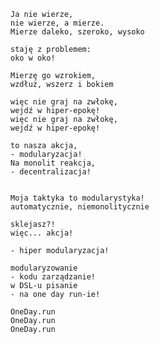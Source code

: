     Ja nie wierze,
    nie wierze, a mierze.
    Mierze daleko, szeroko, wysoko

    staję z problemem:
    oko w oko!

    Mierzę go wzrokiem,
    wzdłuż, wszerz i bokiem

    więc nie graj na zwłokę,
    wejdź w hiper-epokę!    
    więc nie graj na zwłokę,
    wejdź w hiper-epokę!

    to nasza akcja,
    - modularyzacja!
    Na monolit reakcja, 
    - decentralizacja!


    Moja taktyka to modularystyka!
    automatycznie, niemonolitycznie

    sklejasz?!
    więc... akcja!

    - hiper modularyzacja!

    modularyzowanie 
    - kodu zarządzanie!
    w DSL-u pisanie
    - na one day run-ie!

    OneDay.run
    OneDay.run
    OneDay.run
